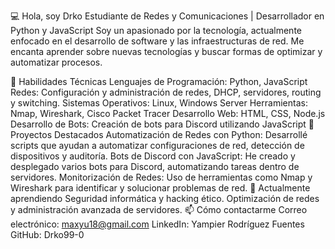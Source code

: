 💻 Hola, soy Drko
Estudiante de Redes y Comunicaciones | Desarrollador en Python y JavaScript
Soy un apasionado por la tecnología, actualmente enfocado en el desarrollo de software y las infraestructuras de red. Me encanta aprender sobre nuevas tecnologías y buscar formas de optimizar y automatizar procesos.

🔧 Habilidades Técnicas
Lenguajes de Programación: Python, JavaScript
Redes: Configuración y administración de redes, DHCP, servidores, routing y switching.
Sistemas Operativos: Linux, Windows Server
Herramientas: Nmap, Wireshark, Cisco Packet Tracer
Desarrollo Web: HTML, CSS, Node.js
Desarrollo de Bots: Creación de bots para Discord utilizando JavaScript
💼 Proyectos Destacados
Automatización de Redes con Python: Desarrollé scripts que ayudan a automatizar configuraciones de red, detección de dispositivos y auditoría.
Bots de Discord con JavaScript: He creado y desplegado varios bots para Discord, automatizando tareas dentro de servidores.
Monitorización de Redes: Uso de herramientas como Nmap y Wireshark para identificar y solucionar problemas de red.
🌱 Actualmente aprendiendo
Seguridad informática y hacking ético.
Optimización de redes y administración avanzada de servidores.
📫 Cómo contactarme
Correo electrónico: maxyu18@gmail.com
LinkedIn: Yampier Rodríguez Fuentes
GitHub: Drko99-0
